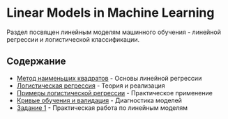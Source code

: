 # Linear Models in Machine Learning

Раздел посвящен линейным моделям машинного обучения - линейной регрессии и логистической классификации.

## Содержание

- [Метод наименьших квадратов](/ordinary_least_squares.ipynb) - Основы линейной регрессии
- [Логистическая регрессия](/logistic_regression.ipynb) - Теория и реализация
- [Примеры логистической регрессии](/logistic_reggression_examples.ipynb) - Практическое применение
- [Кривые обучения и валидация](/validation_and_learning_curves.ipynb) - Диагностика моделей
- [Задание 1](/assigment_01.ipynb) - Практическая работа по линейным моделям
